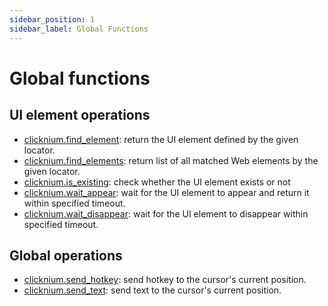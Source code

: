```yaml
---
sidebar_position: 1
sidebar_label: Global Functions
---
```

# Global functions 

## UI element operations 
- [clicknium.find_element](./find_element.md): return the UI element defined by the given locator.  
- [clicknium.find_elements](./find_elements.md): return list of all matched Web elements by the given locator.
- [clicknium.is_existing](./is_existing.md): check whether the UI element exists or not
- [clicknium.wait_appear](./wait_appear.md): wait for the UI element to appear and return it within specified timeout.
- [clicknium.wait_disappear](./wait_disappear.md): wait for the UI element to disappear within specified timeout.


## Global operations
- [clicknium.send_hotkey](./send_hotkey.md): send hotkey to the cursor's current position.
- [clicknium.send_text](./send_text.md): send text to  the cursor's current position.